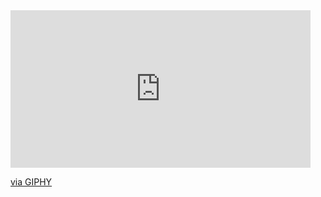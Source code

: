 <iframe src="https://giphy.com/embed/bYB0rwy8SNZjq" width="480" height="252" frameBorder="0" class="giphy-embed" allowFullScreen></iframe><p><a href="https://giphy.com/gifs/spongebob-squarepants-nervous-bYB0rwy8SNZjq">via GIPHY</a></p>

